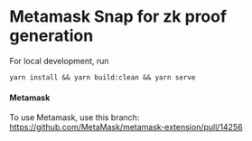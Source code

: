 # Metamask Snap for zk proof generation

For local development, run
```
yarn install && yarn build:clean && yarn serve
```

#### Metamask
To use Metamask, use this branch: https://github.com/MetaMask/metamask-extension/pull/14256

